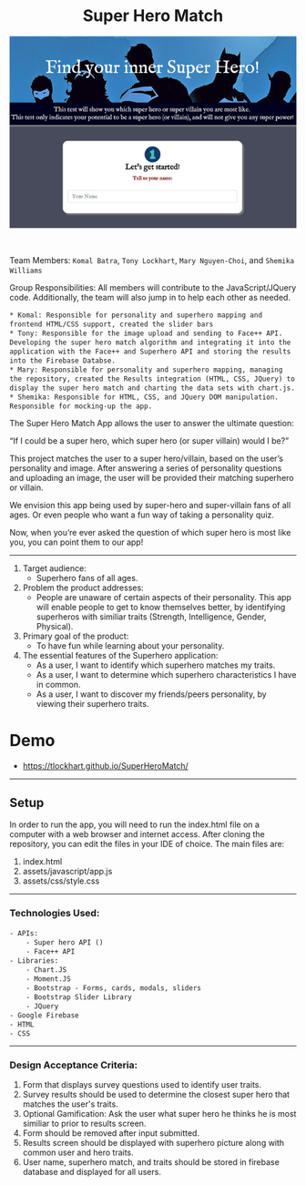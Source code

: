 <h1 align="center">Super Hero Match</h1>
<p align="center"><kbd><img src ="./images/superhero.jpg" /></kbd></p><br/>

Team Members: `Komal Batra`, `Tony Lockhart`, `Mary Nguyen-Choi`, and `Shemika Williams`

Group Responsibilities:  All members will contribute to the JavaScript/JQuery code.  Additionally, the team will also jump in to help each other as needed.

    * Komal: Responsible for personality and superhero mapping and frontend HTML/CSS support, created the slider bars
    * Tony: Responsible for the image upload and sending to Face++ API.  Developing the super hero match algorithm and integrating it into the application with the Face++ and Superhero API and storing the results into the Firebase Databse.
    * Mary: Responsible for personality and superhero mapping, managing the repository, created the Results integration (HTML, CSS, JQuery) to display the super hero match and charting the data sets with chart.js.
    * Shemika: Responsible for HTML, CSS, and JQuery DOM manipulation.  Responsible for mocking-up the app.

The Super Hero Match App allows the user to answer the ultimate question:

“If I could be a super hero, which super hero (or super villain) would I be?”

This project matches the user to a super hero/villain, based on the user’s personality and image. After answering a series of personality questions and uploading an image, the user will be provided their matching superhero or villain.

We envision this app being used by super-hero and super-villain fans of all ages.  Or even people who want a fun way of taking a personality quiz.

Now, when you’re ever asked the question of which super hero is most like you, you can point them to our app!

- - -
1. Target audience:
    - Superhero fans of all ages.
2. Problem the product addresses:
    - People are unaware of certain aspects of their personality. This app will enable people to get to know themselves better, by identifying superheros with similiar traits (Strength, Intelligence, Gender, Physical).
3. Primary goal of the product:
    - To have fun while learning about your personality.
4. The essential features of the Superhero application:
    - As a user, I want to identify which superhero matches my traits.
    - As a user, I want to determine which superhero characteristics I have in common.
    - As a user, I want to discover my friends/peers personality, by viewing their superhero traits.
# Demo

* https://tlockhart.github.io/SuperHeroMatch/
- - -
## Setup
In order to run the app, you will need to run the index.html file on a computer with a web browser and internet access.  After cloning the repository, you can edit the files in your IDE of choice.  The main files are:
1. index.html
1. assets/javascript/app.js
1. assets/css/style.css
- - -
### Technologies Used:
    - APIs:
        - Super hero API ()
        - Face++ API
    - Libraries:
        - Chart.JS 
        - Moment.JS
        - Bootstrap - Forms, cards, modals, sliders
        - Bootstrap Slider Library
        - JQuery
    - Google Firebase
    - HTML
    - CSS

- - -
### Design Acceptance Criteria:
1. Form that displays survey questions used to identify user traits.
2. Survey results should be used to determine the closest super hero that matches the user's traits.
3. Optional Gamification: Ask the user what super hero he thinks he is most similiar to prior to results screen.
4. Form should be removed after input submitted.
5. Results screen should be displayed with superhero picture along with common user and hero traits.
6. User name, superhero match, and traits should be stored in firebase database and displayed for all users.
